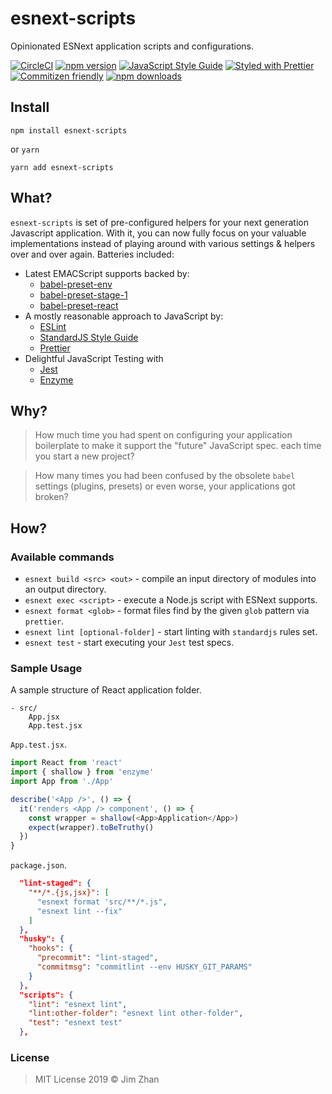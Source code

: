 # esnext-scripts

Opinionated ESNext application scripts and configurations.

[![CircleCI](https://circleci.com/gh/jimzhan/esnext-scripts.svg?style=svg)](https://circleci.com/gh/jimzhan/esnext-scripts)
[![npm version](https://badge.fury.io/js/esnext-scripts.svg)](https://www.npmjs.com/package/esnext-scripts)
[![JavaScript Style Guide](https://img.shields.io/badge/code_style-standard-brightgreen.svg)](https://standardjs.com)
[![Styled with Prettier](https://img.shields.io/badge/styled_with-prettier-ff69b4.svg)](https://github.com/prettier/prettier)
[![Commitizen friendly](https://img.shields.io/badge/commitizen-friendly-brightgreen.svg)](http://commitizen.github.io/cz-cli/)
[![npm downloads](https://img.shields.io/npm/dt/esnext-scripts.svg)](https://www.npmjs.com/package/esnext-scripts)


## Install

```shell
npm install esnext-scripts
```

or `yarn`

```shell
yarn add esnext-scripts
```

## What?

`esnext-scripts` is set of pre-configured helpers for your next generation Javascript application. With it, you can now fully focus on your valuable implementations instead of playing around with various settings & helpers over and over again. Batteries included:

- Latest EMACScript supports backed by:
  * [babel-preset-env](https://babeljs.io/docs/en/babel-preset-env/)
  * [babel-preset-stage-1](https://babeljs.io/docs/en/babel-preset-stage-1)
  * [babel-preset-react](https://babeljs.io/docs/en/babel-preset-react)
- A mostly reasonable approach to JavaScript by:
  * [ESLint](https://eslint.org/)
  * [StandardJS Style Guide](https://standardjs.com)
  * [Prettier](https://prettier.io/)
- Delightful JavaScript Testing with
  * [Jest](https://github.com/facebook/jest)
  * [Enzyme](https://github.com/airbnb/enzyme)


## Why?

> How much time you had spent on configuring your application boilerplate to make it support the "future" JavaScript spec. each time you start a new project?

> How many times you had been confused by the obsolete `babel` settings (plugins, presets) or even worse, your applications got broken?


## How?

### Available commands


- `esnext build <src> <out>` - compile an input directory of modules into an output directory.
- `esnext exec <script>` - execute a Node.js script with ESNext supports.
- `esnext format <glob>` - format files find by the given `glob` pattern via `prettier`.
- `esnext lint [optional-folder]` - start linting with `standardjs` rules set.
- `esnext test` - start executing your `Jest` test specs.


### Sample Usage

A sample structure of React application folder.

```
- src/
    App.jsx
    App.test.jsx
```

`App.test.jsx`.

```javascript
import React from 'react'
import { shallow } from 'enzyme'
import App from './App'

describe('<App />', () => {
  it('renders <App /> component', () => {
    const wrapper = shallow(<App>Application</App>)
    expect(wrapper).toBeTruthy()
  })
}
```

`package.json`.

```json
  "lint-staged": {
    "**/*.{js,jsx}": [
      "esnext format 'src/**/*.js",
      "esnext lint --fix"
    ]
  },
  "husky": {
    "hooks": {
      "precommit": "lint-staged",
      "commitmsg": "commitlint --env HUSKY_GIT_PARAMS"
    }
  },
  "scripts": {
    "lint": "esnext lint",
    "lint:other-folder": "esnext lint other-folder",
    "test": "esnext test"
  },
```


### License

> MIT License 2019 © Jim Zhan
